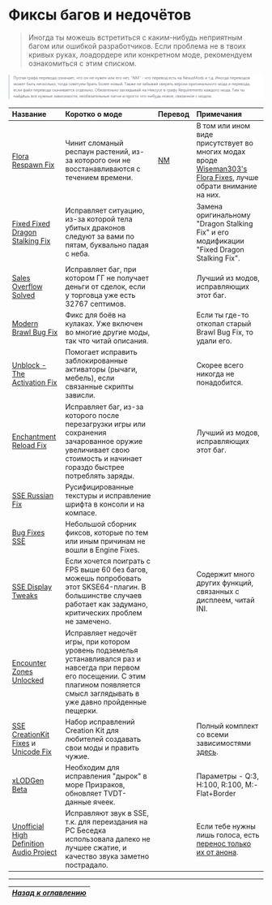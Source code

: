 # Фиксы багов и недочётов

> Иногда ты можешь встретиться с каким-нибудь неприятным багом или ошибкой разработчиков. Если проблема не в твоих кривых руках, лоадордере или конкретном моде, рекомендуем ознакомиться с этим списком.

![](IMG_Notification.png)

| Название | Коротко о моде | Перевод | Примечания |
| :---------------- | :------------- | :------ | :--------- |
| [Flora Respawn Fix](https://www.nexusmods.com/skyrimspecialedition/mods/13186) | Чинит сломаный респаун растений, из-за которого они не восстанавливаются с течением времени. | [NM](https://www.nexusmods.com/skyrimspecialedition/mods/16188) | В том или ином виде присутствует во многих модах вроде [Wiseman303's Flora Fixes](https://www.nexusmods.com/skyrimspecialedition/mods/28197), лучше обрати внимание на них. |
| [Fixed Fixed Dragon Stalking Fix](https://www.nexusmods.com/skyrimspecialedition/mods/55518) | Исправляет ситуацию, из-за которой тела убитых драконов следуют за вами по пятам, буквально падая с неба. | | Замена оригинальному "Dragon Stalking Fix" и его модификации "Fixed Dragon Stalking Fix". |
| [Sales Overflow Solved](https://www.nexusmods.com/skyrimspecialedition/mods/41625) | Исправляет баг, при котором ГГ не получает деньги от сделок, если у торговца уже есть 32767 септимов. | | Лучший из модов, исправляющих этот баг. |
| [Modern Brawl Bug Fix](https://www.nexusmods.com/skyrimspecialedition/mods/1473) | Фикс для боёв на кулаках. Уже включен во многие другие моды, так что читай описания. | | Если ты где-то откопал старый Brawl Bug Fix, то удали его. |
| [Unblock - The Activation Fix](https://www.nexusmods.com/skyrimspecialedition/mods/221) | Помогает исправить заблокированные активаторы (рычаги, мебель), если связанные скрипты зависли. | | Скорее всего никогда не понадобится. |
| [Enchantment Reload Fix](https://www.nexusmods.com/skyrimspecialedition/mods/21055) | Исправляет баг, из-за которого после перезагрузки игры или сохранения зачарованное оружие увеличивает свою стоимость и начинает гораздо быстрее потреблять заряды. | | Лучший из модов, исправляющих этот баг. |
| [SSE Russian Fix](https://www.nexusmods.com/skyrimspecialedition/mods/887) | Русифицированные текстуры и исправление шрифта в консоли и на компасе. | | |
| [Bug Fixes SSE](https://www.nexusmods.com/skyrimspecialedition/mods/33261) | Небольшой сборник фиксов, которые по тем или иным причинам не вошли в Engine Fixes. | |  |
| [SSE Display Tweaks](https://www.nexusmods.com/skyrimspecialedition/mods/34705) | Если хочется поиграть с FPS выше 60 без багов, можешь попробовать этот SKSE64-плагин. В большинстве случаев работает как задумано, критических проблем не замечено. | | Содержит много других функций, связанных с дисплеем, читай INI. |
| [Encounter Zones Unlocked](https://www.nexusmods.com/skyrimspecialedition/mods/19608) | Исправляет недочёт игры, при котором уровень подземелья устанавливался раз и навсегда при первом его посещении. С этим плагином появляется смысл заглядывать в уже давно пройденные пещерки. | | |
| [SSE CreationKit Fixes](https://www.nexusmods.com/skyrimspecialedition/mods/20061) и [Unicode Fix](https://gamer-mods.ru/load/skyrim_se/patchi/creation_kit_64_sse_unicode/153-1-0-10628) | Набор исправлений Creation Kit для любителей создавать свои моды и править чужие. | | Полный комплект со всеми зависимостями [здесь](https://mega.nz/file/q0JEkR7T#8NjvZ_fs8MULxAARgOUwFK3BlCsOktg0eRkzqDQrwZM). |
| [xLODGen Beta](https://stepmodifications.org/forum/topic/13451-xlodgen-terrain-lod-beta-84-for-fnv-fo3-fo4-fo4vr-tes5-sse-tes5vr-enderal-enderalse/) | Необходим для исправления "дырок" в море Призраков, обновляет TVDT-данные ячеек. | | Параметры - Q:3, H:100, R:100, M:-Flat+Border |
| [Unofficial High Definition Audio Project](https://www.nexusmods.com/skyrimspecialedition/mods/18115) | Исправляют звук в SSE, т.к. для переиздания на PC Беседка использовала далеко не лучшее сжатие, и качество звука заметно пострадало. | | Если тебе нужны лишь голоса, есть [перенос только их от анона](https://mega.nz/#!a0QniYaR!NKCmyG3DQZUaiTZ24Yw3JvJDHJH9K_k0Q7Kmai55at0). |

------

|[*Назад к оглавлению*](../01_Оглавление.md)|
|:---:|
